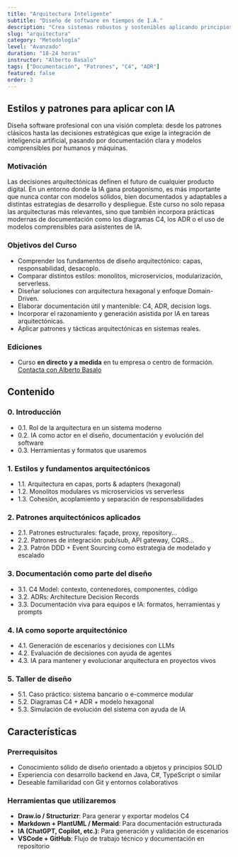 ```yaml
---
title: "Arquitectura Inteligente"
subtitle: "Diseño de software en tiempos de I.A."
description: "Crea sistemas robustos y sostenibles aplicando principios de arquitectura con patrones, diagramas y documentación efectiva potenciados por y para la IA."
slug: "arquitectura"
category: "Metodología"
level: "Avanzado"
duration: "18-24 horas"
instructor: "Alberto Basalo"
tags: ["Documentación", "Patrones", "C4", "ADR"]
featured: false
order: 3
---
```


## Estilos y patrones para aplicar con IA

Diseña software profesional con una visión completa: desde los patrones clásicos hasta las decisiones estratégicas que exige la integración de inteligencia artificial, pasando por documentación clara y modelos comprensibles por humanos y máquinas.

### Motivación

Las decisiones arquitectónicas definen el futuro de cualquier producto digital. En un entorno donde la IA gana protagonismo, es más importante que nunca contar con modelos sólidos, bien documentados y adaptables a distintas estrategias de desarrollo y despliegue. Este curso no solo repasa las arquitecturas más relevantes, sino que también incorpora prácticas modernas de documentación como los diagramas C4, los ADR o el uso de modelos comprensibles para asistentes de IA.

### Objetivos del Curso

- Comprender los fundamentos de diseño arquitectónico: capas, responsabilidad, desacoplo.
- Comparar distintos estilos: monolitos, microservicios, modularización, serverless.
- Diseñar soluciones con arquitectura hexagonal y enfoque Domain-Driven.
- Elaborar documentación útil y mantenible: C4, ADR, decision logs.
- Incorporar el razonamiento y generación asistida por IA en tareas arquitectónicas.
- Aplicar patrones y tácticas arquitectónicas en sistemas reales.

### Ediciones

- Curso **en directo y a medida** en tu empresa o centro de formación. [Contacta con Alberto Basalo](https://www.linkedin.com/in/albertobasalo/)

## Contenido

### 0. Introducción

- 0.1. Rol de la arquitectura en un sistema moderno
- 0.2. IA como actor en el diseño, documentación y evolución del software
- 0.3. Herramientas y formatos que usaremos

### 1. Estilos y fundamentos arquitectónicos

- 1.1. Arquitectura en capas, ports & adapters (hexagonal)
- 1.2. Monolitos modulares vs microservicios vs serverless
- 1.3. Cohesión, acoplamiento y separación de responsabilidades

### 2. Patrones arquitectónicos aplicados

- 2.1. Patrones estructurales: façade, proxy, repository...
- 2.2. Patrones de integración: pub/sub, API gateway, CQRS...
- 2.3. Patrón DDD + Event Sourcing como estrategia de modelado y escalado

### 3. Documentación como parte del diseño

- 3.1. C4 Model: contexto, contenedores, componentes, código
- 3.2. ADRs: Architecture Decision Records
- 3.3. Documentación viva para equipos e IA: formatos, herramientas y prompts

### 4. IA como soporte arquitectónico

- 4.1. Generación de escenarios y decisiones con LLMs
- 4.2. Evaluación de decisiones con ayuda de agentes
- 4.3. IA para mantener y evolucionar arquitectura en proyectos vivos

### 5. Taller de diseño

- 5.1. Caso práctico: sistema bancario o e-commerce modular
- 5.2. Diagramas C4 + ADR + modelo hexagonal
- 5.3. Simulación de evolución del sistema con ayuda de IA

## Características

### Prerrequisitos

- Conocimiento sólido de diseño orientado a objetos y principios SOLID
- Experiencia con desarrollo backend en Java, C#, TypeScript o similar
- Deseable familiaridad con Git y entornos colaborativos

### Herramientas que utilizaremos

- **Draw.io / Structurizr**: Para generar y exportar modelos C4
- **Markdown + PlantUML / Mermaid**: Para documentación estructurada
- **IA (ChatGPT, Copilot, etc.)**: Para generación y validación de escenarios
- **VSCode + GitHub**: Flujo de trabajo técnico y documentación en repositorio

